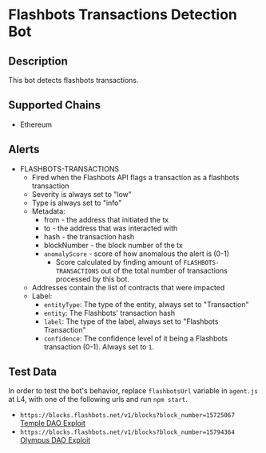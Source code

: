 # Flashbots Transactions Detection Bot

## Description

This bot detects flashbots transactions.

## Supported Chains

- Ethereum

## Alerts

- FLASHBOTS-TRANSACTIONS
  - Fired when the Flashbots API flags a transaction as a flashbots transaction
  - Severity is always set to "low"
  - Type is always set to "info"
  - Metadata:
    - from - the address that initiated the tx
    - to - the address that was interacted with
    - hash - the transaction hash
    - blockNumber - the block number of the tx
    - `anomalyScore` - score of how anomalous the alert is (0-1)
      - Score calculated by finding amount of `FLASHBOTS-TRANSACTIONS` out of the total number of transactions processed by this bot.
  - Addresses contain the list of contracts that were impacted
  - Label:
    - `entityType`: The type of the entity, always set to "Transaction"
    - `entity`: The Flashbots' transaction hash
    - `label`: The type of the label, always set to "Flashbots Transaction"
    - `confidence`: The confidence level of it being a Flashbots transaction (0-1). Always set to `1`.

## Test Data

In order to test the bot's behavior, replace `flashbotsUrl` variable in `agent.js` at L4, with one of the following urls and run `npm start`.

- `https://blocks.flashbots.net/v1/blocks?block_number=15725067` [Temple DAO Exploit](https://etherscan.io/tx/0x8c3f442fc6d640a6ff3ea0b12be64f1d4609ea94edd2966f42c01cd9bdcf04b5)
- `https://blocks.flashbots.net/v1/blocks?block_number=15794364` [Olympus DAO Exploit](https://etherscan.io/tx/0x3ed75df83d907412af874b7998d911fdf990704da87c2b1a8cf95ca5d21504cf)
